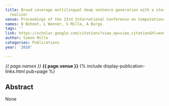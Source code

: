 ```yaml
---
title: Broad coverage multilingual deep sentence generation with a stochastic multi-level
  realizer
venue: Proceedings of the 23rd International Conference on Computational …, 2010
names: B Bohnet, L Wanner, S Mille, A Burga
tags: ''
link: https://scholar.google.com/citations?view_op=view_citation&hl=en&user=hg8-G68AAAAJ&pagesize=100&sortby=pubdate&citation_for_view=hg8-G68AAAAJ:8k81kl-MbHgC
author: Simon Mille
categories: Publications
year: '2010'

---
```


*{{ page.names }}*
**{{ page.venue }}**
{% include display-publication-links.html pub=page %}
## Abstract

None